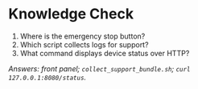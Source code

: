# Knowledge Check

1. Where is the emergency stop button?
2. Which script collects logs for support?
3. What command displays device status over HTTP?

*Answers: front panel; `collect_support_bundle.sh`; `curl 127.0.0.1:8080/status`.*

